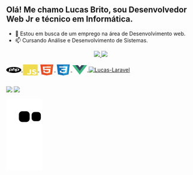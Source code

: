 ## Olá! Me chamo Lucas Brito, sou Desenvolvedor Web Jr e técnico em Informática.
- 🔭 Estou em busca de um emprego na área de Desenvolvimento web.
- 📫 Cursando Análise e Desenvolvimento de Sistemas.
<div align="center">
  <a href="https://github.com/LucasBrito794">
  <img height="180em" src="https://github-readme-stats.vercel.app/api?username=LucasBrito794&show_icons=true&theme=dark&include_all_commits=true&count_private=true"/>
  <img height="180em" src="https://github-readme-stats.vercel.app/api/top-langs/?username=LucasBrito794&layout=compact&langs_count=7&theme=dark"/>
</div>
  
  <div style="display: inline_block"><br>
  <img align="center" alt="Lucas-Php" height="30" width="40" src="https://raw.githubusercontent.com/devicons/devicon/master/icons/php/php-plain.svg">
  <img align="center" alt="Lucas-Js" height="30" width="40" src="https://raw.githubusercontent.com/devicons/devicon/master/icons/javascript/javascript-plain.svg">
  <img align="center" alt="Lucas-HTML" height="30" width="40" src="https://raw.githubusercontent.com/devicons/devicon/master/icons/html5/html5-original.svg">
  <img align="center" alt="Lucas-CSS" height="30" width="40" src="https://raw.githubusercontent.com/devicons/devicon/master/icons/css3/css3-original.svg">
  <img align="center" alt="Lucas-VueJs" height="30" width="40" src="https://raw.githubusercontent.com/devicons/devicon/master/icons/vuejs/vuejs-original.svg">
  <img align="center" alt="Lucas-Laravel" height="30" width="40" src="https://cdn.jsdelivr.net/gh/devicons/devicon/icons/laravel/laravel-plain.svg" />          
</div>
  
  ##
 
<div>
  <a href="https://instagram.com/xs.lucass_" target="_blank"><img src="https://img.shields.io/badge/-Instagram-%23E4405F?style=for-the-badge&logo=instagram&logoColor=white" target="_blank"></a>
  <a href="https://www.linkedin.com/in/lucas-sousa-194322201" target="_blank"><img src="https://img.shields.io/badge/-LinkedIn-%230077B5?style=for-the-badge&logo=linkedin&logoColor=white" target="_blank"></a> 
</div>
  
![Snake animation](https://github.com/LucasBrito794/LucasBrito794/blob/output/github-contribution-grid-snake.svg)
  
